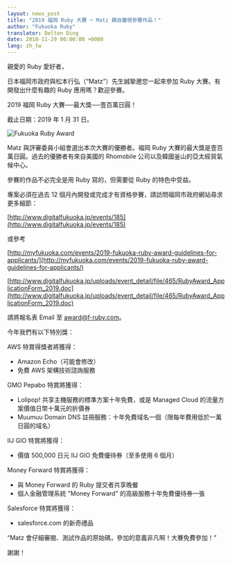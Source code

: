 ```yaml
---
layout: news_post
title: "2019 福岡 Ruby 大賽 ─ Matz 親自審視參賽作品！"
author: "Fukuoka Ruby"
translator: Delton Ding
date: 2018-11-29 00:00:00 +0000
lang: zh_tw
---
```


親愛的 Ruby 愛好者，

日本福岡市政府與松本行弘（“Matz”）先生誠摯邀您一起來參加 Ruby 大賽。有開發出什麼有趣的 Ruby 應用嗎？歡迎參賽。

2019 福岡 Ruby 大賽──最大獎──壹百萬日圓！

截止日期：2019 年 1 月 31 日。

![Fukuoka Ruby Award](https://www.digitalfukuoka.jp/javascripts/kcfinder/upload/images/fukuokarubyaward2017.png)

Matz 與評審委員小組會選出本次大賽的優勝者。福岡 Ruby 大賽的最大獎是壹百萬日圓。過去的優勝者有來自美國的 Rhomobile 公司以及韓國釜山的亞太經貿氣候中心。


參賽的作品不必完全是用 Ruby 寫的，但需要從 Ruby 的特色中受益。

專案必須在過去 12 個月內開發或完成才有資格參賽，請訪問福岡市政府網站尋求更多細節：

[http://www.digitalfukuoka.jp/events/185](http://www.digitalfukuoka.jp/events/185)

或參考

[http://myfukuoka.com/events/2019-fukuoka-ruby-award-guidelines-for-applicants/](http://myfukuoka.com/events/2019-fukuoka-ruby-award-guidelines-for-applicants/)

[http://www.digitalfukuoka.jp/uploads/event_detail/file/465/RubyAward_ApplicationForm_2019.doc](http://www.digitalfukuoka.jp/uploads/event_detail/file/465/RubyAward_ApplicationForm_2019.doc)

請將報名表 Email 至 award@f-ruby.com。

今年我們有以下特別獎：

AWS 特賞得獎者將獲得：

* Amazon Echo（可能會修改）
* 免費 AWS 架構技術諮詢服務

GMO Pepabo 特賞將獲得：

* Lolipop! 共享主機服務的標準方案十年免費，或是 Managed Cloud 的流量方案價值日幣十萬元的折價券
* Muumuu Domain DNS 註冊服務：十年免費域名一個（限每年費用低於一萬日圓的域名）

IIJ GIO 特賞將獲得：

* 價值 500,000 日元 IIJ GIO 免費優待券（至多使用 6 個月）

Money Forward 特賞將獲得：

* 與 Money Forward 的 Ruby 提交者共享晚餐
* 個人金融管理系統 "Money Forward" 的高級服務十年免費優待券一張

Salesforce 特賞將獲得：

* salesforce.com 的新奇禮品

“Matz 會仔細審閱、測試作品的原始碼，參加的意義非凡啊！大賽免費參加！”

謝謝！
